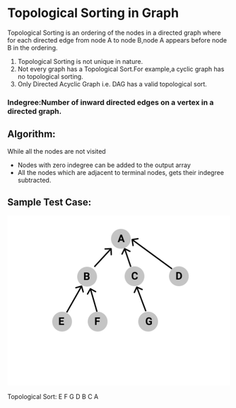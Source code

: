 # Topological Sorting in Graph

Topological Sorting is an ordering of the nodes in a directed graph where for each directed edge from node A to node B,node A appears before node B in the ordering.

1. Topological Sorting is not unique in nature.
2. Not every graph has a Topological Sort.For example,a cyclic graph has no topological sorting.
3. Only Directed Acyclic Graph i.e. DAG has a valid topological sort.

### Indegree:Number of inward directed edges on a vertex in a directed graph.

## Algorithm:

While all the nodes are not visited

- Nodes with zero indegree can be added to the output array
- All the nodes which are adjacent to terminal nodes, gets their indegree subtracted.

## Sample Test Case:

<img src="./ts.svg" alt="topological sort">

Topological Sort: E F G D B C A
